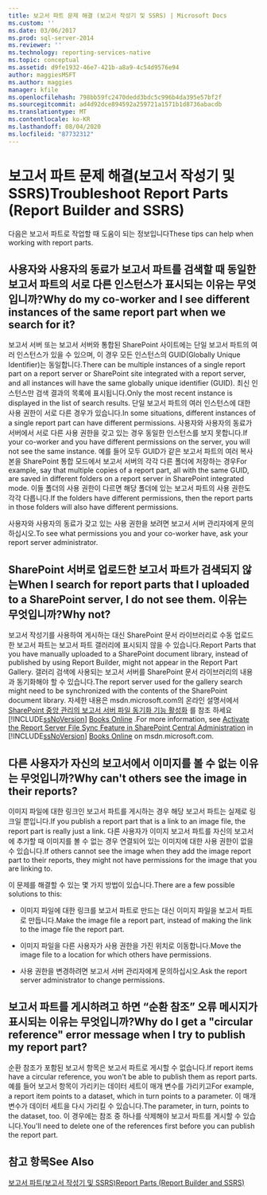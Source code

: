 ```yaml
---
title: 보고서 파트 문제 해결 (보고서 작성기 및 SSRS) | Microsoft Docs
ms.custom: ''
ms.date: 03/06/2017
ms.prod: sql-server-2014
ms.reviewer: ''
ms.technology: reporting-services-native
ms.topic: conceptual
ms.assetid: d9fe1932-46e7-421b-a8a9-4c54d9576e94
author: maggiesMSFT
ms.author: maggies
manager: kfile
ms.openlocfilehash: 798bb59fc2470dedd3bdc5c996b4da395e57bf2f
ms.sourcegitcommit: ad4d92dce894592a259721a1571b1d8736abacdb
ms.translationtype: MT
ms.contentlocale: ko-KR
ms.lasthandoff: 08/04/2020
ms.locfileid: "87732312"
---
```

# <a name="troubleshoot-report-parts-report-builder-and-ssrs"></a><span data-ttu-id="856e1-102">보고서 파트 문제 해결(보고서 작성기 및 SSRS)</span><span class="sxs-lookup"><span data-stu-id="856e1-102">Troubleshoot Report Parts (Report Builder and SSRS)</span></span>
  <span data-ttu-id="856e1-103">다음은 보고서 파트로 작업할 때 도움이 되는 정보입니다</span><span class="sxs-lookup"><span data-stu-id="856e1-103">These tips can help when working with report parts.</span></span>  
  
## <a name="why-do-my-co-worker-and-i-see-different-instances-of-the-same-report-part-when-we-search-for-it"></a><span data-ttu-id="856e1-104">사용자와 사용자의 동료가 보고서 파트를 검색할 때 동일한 보고서 파트의 서로 다른 인스턴스가 표시되는 이유는 무엇입니까?</span><span class="sxs-lookup"><span data-stu-id="856e1-104">Why do my co-worker and I see different instances of the same report part when we search for it?</span></span>  
 <span data-ttu-id="856e1-105">보고서 서버 또는 보고서 서버와 통합된 SharePoint 사이트에는 단일 보고서 파트의 여러 인스턴스가 있을 수 있으며, 이 경우 모든 인스턴스의 GUID(Globally Unique Identifier)는 동일합니다.</span><span class="sxs-lookup"><span data-stu-id="856e1-105">There can be multiple instances of a single report part on a report server or SharePoint site integrated with a report server, and all instances will have the same globally unique identifier (GUID).</span></span> <span data-ttu-id="856e1-106">최신 인스턴스만 검색 결과의 목록에 표시됩니다.</span><span class="sxs-lookup"><span data-stu-id="856e1-106">Only the most recent instance is displayed in the list of search results.</span></span> <span data-ttu-id="856e1-107">단일 보고서 파트의 여러 인스턴스에 대한 사용 권한이 서로 다른 경우가 있습니다.</span><span class="sxs-lookup"><span data-stu-id="856e1-107">In some situations, different instances of a single report part can have different permissions.</span></span> <span data-ttu-id="856e1-108">사용자와 사용자의 동료가 서버에서 서로 다른 사용 권한을 갖고 있는 경우 동일한 인스턴스를 보지 못합니다.</span><span class="sxs-lookup"><span data-stu-id="856e1-108">If your co-worker and you have different permissions on the server, you will not see the same instance.</span></span> <span data-ttu-id="856e1-109">예를 들어 모두 GUID가 같은 보고서 파트의 여러 복사본을 SharePoint 통합 모드에서 보고서 서버의 각각 다른 폴더에 저장하는 경우</span><span class="sxs-lookup"><span data-stu-id="856e1-109">For example, say that multiple copies of a report part, all with the same GUID, are saved in different folders on a report server in SharePoint integrated mode.</span></span> <span data-ttu-id="856e1-110">이들 폴더의 사용 권한이 다르면 해당 폴더에 있는 보고서 파트의 사용 권한도 각각 다릅니다.</span><span class="sxs-lookup"><span data-stu-id="856e1-110">If the folders have different permissions, then the report parts in those folders will also have different permissions.</span></span>  
  
 <span data-ttu-id="856e1-111">사용자와 사용자의 동료가 갖고 있는 사용 권한을 보려면 보고서 서버 관리자에게 문의하십시오.</span><span class="sxs-lookup"><span data-stu-id="856e1-111">To see what permissions you and your co-worker have, ask your report server administrator.</span></span>  
  
## <a name="when-i-search-for-report-parts-that-i-uploaded-to-a-sharepoint-server-i-do-not-see-them-why-not"></a><span data-ttu-id="856e1-112">SharePoint 서버로 업로드한 보고서 파트가 검색되지 않는</span><span class="sxs-lookup"><span data-stu-id="856e1-112">When I search for report parts that I uploaded to a SharePoint server, I do not see them.</span></span> <span data-ttu-id="856e1-113">이유는 무엇입니까?</span><span class="sxs-lookup"><span data-stu-id="856e1-113">Why not?</span></span>  
 <span data-ttu-id="856e1-114">보고서 작성기를 사용하여 게시하는 대신 SharePoint 문서 라이브러리로 수동 업로드한 보고서 파트는 보고서 파트 갤러리에 표시되지 않을 수 있습니다.</span><span class="sxs-lookup"><span data-stu-id="856e1-114">Report Parts that you have manually uploaded to a SharePoint document library, instead of published by using Report Builder, might not appear in the Report Part Gallery.</span></span> <span data-ttu-id="856e1-115">갤러리 검색에 사용되는 보고서 서버를 SharePoint 문서 라이브러리의 내용과 동기화해야 할 수 있습니다.</span><span class="sxs-lookup"><span data-stu-id="856e1-115">The report server used for the gallery search might need to be synchronized with the contents of the SharePoint document library.</span></span> <span data-ttu-id="856e1-116">자세한 내용은 msdn.microsoft.com의 온라인 설명서에서 [SharePoint 중앙 관리의 보고서 서버 파일 동기화 기능 활성화](../../2014/reporting-services/activate-report-server-file-sync-feature-sharepoint-central-administration.md) 를 참조 하세요 [!INCLUDE[ssNoVersion](../includes/ssnoversion-md.md)] [Books Online](https://go.microsoft.com/fwlink/?LinkId=154888) .</span><span class="sxs-lookup"><span data-stu-id="856e1-116">For more information, see [Activate the Report Server File Sync Feature in SharePoint Central Administration](../../2014/reporting-services/activate-report-server-file-sync-feature-sharepoint-central-administration.md) in [!INCLUDE[ssNoVersion](../includes/ssnoversion-md.md)] [Books Online](https://go.microsoft.com/fwlink/?LinkId=154888) on msdn.microsoft.com.</span></span>  
  
## <a name="why-cant-others-see-the-image-in-their-reports"></a><span data-ttu-id="856e1-117">다른 사용자가 자신의 보고서에서 이미지를 볼 수 없는 이유는 무엇입니까?</span><span class="sxs-lookup"><span data-stu-id="856e1-117">Why can't others see the image in their reports?</span></span>  
 <span data-ttu-id="856e1-118">이미지 파일에 대한 링크인 보고서 파트를 게시하는 경우 해당 보고서 파트는 실제로 링크일 뿐입니다.</span><span class="sxs-lookup"><span data-stu-id="856e1-118">If you publish a report part that is a link to an image file, the report part is really just a link.</span></span> <span data-ttu-id="856e1-119">다른 사용자가 이미지 보고서 파트를 자신의 보고서에 추가할 때 이미지를 볼 수 없는 경우 연결되어 있는 이미지에 대한 사용 권한이 없을 수 있습니다.</span><span class="sxs-lookup"><span data-stu-id="856e1-119">If others cannot see the image when they add the image report part to their reports, they might not have permissions for the image that you are linking to.</span></span>  
  
 <span data-ttu-id="856e1-120">이 문제를 해결할 수 있는 몇 가지 방법이 있습니다.</span><span class="sxs-lookup"><span data-stu-id="856e1-120">There are a few possible solutions to this:</span></span>  
  
-   <span data-ttu-id="856e1-121">이미지 파일에 대한 링크를 보고서 파트로 만드는 대신 이미지 파일을 보고서 파트로 만듭니다.</span><span class="sxs-lookup"><span data-stu-id="856e1-121">Make the image file a report part, instead of making the link to the image file the report part.</span></span>  
  
-   <span data-ttu-id="856e1-122">이미지 파일을 다른 사용자가 사용 권한을 가진 위치로 이동합니다.</span><span class="sxs-lookup"><span data-stu-id="856e1-122">Move the image file to a location for which others have permissions.</span></span>  
  
-   <span data-ttu-id="856e1-123">사용 권한을 변경하려면 보고서 서버 관리자에게 문의하십시오.</span><span class="sxs-lookup"><span data-stu-id="856e1-123">Ask the report server administrator to change permissions.</span></span>  
  
## <a name="why-do-i-get-a-circular-reference-error-message-when-i-try-to-publish-my-report-part"></a><span data-ttu-id="856e1-124">보고서 파트를 게시하려고 하면 “순환 참조” 오류 메시지가 표시되는 이유는 무엇입니까?</span><span class="sxs-lookup"><span data-stu-id="856e1-124">Why do I get a "circular reference" error message when I try to publish my report part?</span></span>  
 <span data-ttu-id="856e1-125">순환 참조가 포함된 보고서 항목은 보고서 파트로 게시할 수 없습니다.</span><span class="sxs-lookup"><span data-stu-id="856e1-125">If report items have a circular reference, you won't be able to publish them as report parts.</span></span> <span data-ttu-id="856e1-126">예를 들어 보고서 항목이 가리키는 데이터 세트이 매개 변수를 가리키고</span><span class="sxs-lookup"><span data-stu-id="856e1-126">For example, a report item points to a dataset, which in turn points to a parameter.</span></span> <span data-ttu-id="856e1-127">이 매개 변수가 데이터 세트을 다시 가리킬 수 있습니다.</span><span class="sxs-lookup"><span data-stu-id="856e1-127">The parameter, in turn, points to the dataset¸ too.</span></span> <span data-ttu-id="856e1-128">이 경우에는 참조 중 하나를 삭제해야 보고서 파트를 게시할 수 있습니다.</span><span class="sxs-lookup"><span data-stu-id="856e1-128">You'll need to delete one of the references first before you can publish the report part.</span></span>  
  
## <a name="see-also"></a><span data-ttu-id="856e1-129">참고 항목</span><span class="sxs-lookup"><span data-stu-id="856e1-129">See Also</span></span>  
 [<span data-ttu-id="856e1-130">보고서 파트&#40;보고서 작성기 및 SSRS&#41;</span><span class="sxs-lookup"><span data-stu-id="856e1-130">Report Parts &#40;Report Builder and SSRS&#41;</span></span>](report-parts-report-builder-and-ssrs.md)  
  
  
